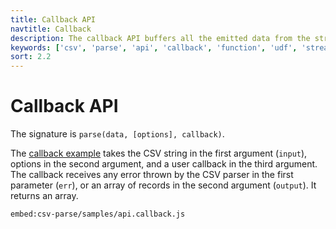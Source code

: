 ```yaml
---
title: Callback API
navtitle: Callback
description: The callback API buffers all the emitted data from the stream API into a single object which is passed to a user provided function.
keywords: ['csv', 'parse', 'api', 'callback', 'function', 'udf', 'stream']
sort: 2.2
---
```


# Callback API

The signature is `parse(data, [options], callback)`.

The [callback example](https://github.com/adaltas/node-csv/blob/master/packages/csv-parse/samples/api.callback.js) takes the CSV string in the first argument (`input`), options in the second argument, and a user callback in the third argument. The callback receives any error thrown by the CSV parser in the first parameter (`err`), or an array of records in the second argument (`output`). It returns an array.

`embed:csv-parse/samples/api.callback.js`
